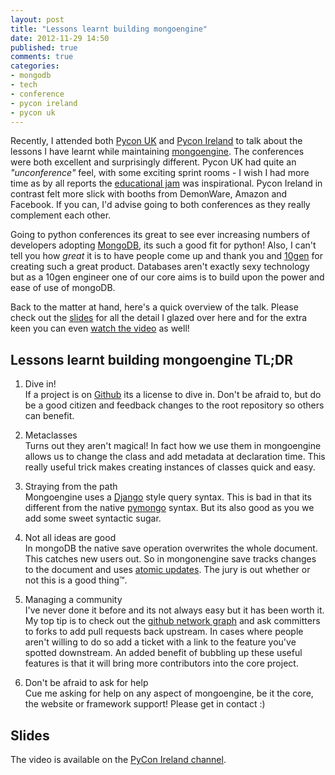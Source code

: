 ```yaml
---
layout: post
title: "Lessons learnt building mongoengine"
date: 2012-11-29 14:50
published: true
comments: true
categories:
- mongodb
- tech
- conference
- pycon ireland
- pycon uk
---
```


Recently, I attended both [Pycon UK](http://www.pyconuk.org/) and [Pycon Ireland](http://python.ie/pycon/2012/) to talk about the lessons I have learnt while maintaining [mongoengine](http://mongoengine.org).  The conferences were both excellent and surprisingly different. Pycon UK had quite an *"unconference"* feel, with some exciting sprint rooms - I wish I had more time as by all reports the [educational jam](https://github.com/ntoll/pyconuk-education-sprint-2012) was inspirational.  Pycon Ireland in contrast felt more slick with booths from DemonWare, Amazon and Facebook.  If you can, I'd advise going to both conferences as they really complement each other.

Going to python conferences its great to see ever increasing numbers of developers adopting [MongoDB](http://mongodb.org), its such a good fit for python!  Also, I can't tell you how _great_ it is to have people come up and thank you and [10gen](http://10gen.com) for creating such a great product.  Databases aren't exactly sexy technology but as a 10gen engineer one of our core aims is to build upon the power and ease of use of mongoDB.

Back to the matter at hand, here's a quick overview of the talk.  Please check out the [slides](#slides) for all the detail I glazed over here and for the extra keen you can even [watch the video](#video) as well!

## Lessons learnt building mongoengine TL;DR

<!--more-->

1. Dive in! <br>
  If a project is on [Github](http://github.com/mongoengine/mongoengine) its a license to dive in.  Don't be afraid to, but do be a good citizen and feedback changes to the root repository so others can benefit.

2. Metaclasses <br>
  Turns out they aren't magical! In fact how we use them in mongoengine allows us to change the class and add metadata at declaration time. This really useful trick makes creating instances of classes quick and easy.

3. Straying from the path<br>
  Mongoengine uses a [Django](https://www.djangoproject.com/) style query syntax.  This is bad in that its different from the native [pymongo](http://api.mongodb.org/python/current/) syntax.  But its also good as you we add some sweet syntactic sugar.

4. Not all ideas are good<br>
  In mongoDB the native save operation overwrites the whole document.  This catches new users out.  So in mongonengine save tracks changes to the document and uses [atomic updates](http://www.mongodb.org/display/DOCS/Atomic+Operations).  The jury is out whether or not this is a good thing™.

5. Managing a community <br>
  I've never done it before and its not always easy but it has been worth it.  My top tip is to check out the [github network graph](https://github.com/MongoEngine/mongoengine/network) and ask committers to forks to add pull requests back upstream. In cases where people aren't willing to do so add a ticket with a link to the feature you've spotted downstream.  An added benefit of bubbling up these useful features is that it will bring more contributors into the core project.

6. Don't be afraid to ask for help<br>
  Cue me asking for help on any aspect of mongoengine, be it the core, the website or framework support!  Please get in contact :)

## <a id="slides"></a> Slides

<script async class="speakerdeck-embed" data-id="507adf49f29efa00020740df" data-ratio="1.33333333333333" src="//speakerdeck.com/assets/embed.js"></script>

<a id="video"></a>
The video is available on the [PyCon Ireland channel](http://www.youtube.com/watch?v=N-S_yuhZtAw).
